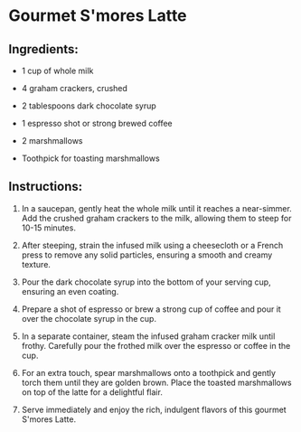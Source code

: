 # Gourmet S'mores Latte
 

## Ingredients:

- 1 cup of whole milk

- 4 graham crackers, crushed

- 2 tablespoons dark chocolate syrup

- 1 espresso shot or strong brewed coffee

- 2 marshmallows

- Toothpick for toasting marshmallows

 

## Instructions:

 

1. In a saucepan, gently heat the whole milk until it reaches a near-simmer. Add the crushed graham crackers to the milk, allowing them to steep for 10-15 minutes.

 

2. After steeping, strain the infused milk using a cheesecloth or a French press to remove any solid particles, ensuring a smooth and creamy texture.

 

3. Pour the dark chocolate syrup into the bottom of your serving cup, ensuring an even coating.

 

4. Prepare a shot of espresso or brew a strong cup of coffee and pour it over the chocolate syrup in the cup.

 

5. In a separate container, steam the infused graham cracker milk until frothy. Carefully pour the frothed milk over the espresso or coffee in the cup.

 

6. For an extra touch, spear marshmallows onto a toothpick and gently torch them until they are golden brown. Place the toasted marshmallows on top of the latte for a delightful flair.

 

7. Serve immediately and enjoy the rich, indulgent flavors of this gourmet S'mores Latte.
